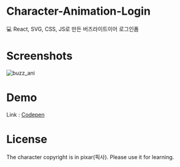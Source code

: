 # Character-Animation-Login
💻 React, SVG, CSS, JS로 만든 버즈라이트이어 로그인폼

Screenshots
=============
![buzz_ani](https://user-images.githubusercontent.com/46650642/51096099-47c88880-17fd-11e9-813b-ae9b23f28b3b.gif)

Demo
=============
Link : [Codepen](https://codepen.io/dbyoon/pen/LMmMQe)

License
=============
The character copyright is in pixar(픽사). Please use it for learning.
